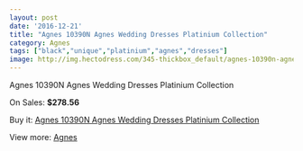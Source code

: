 ```yaml
---
layout: post
date: '2016-12-21'
title: "Agnes 10390N Agnes Wedding Dresses Platinium Collection"
category: Agnes
tags: ["black","unique","platinium","agnes","dresses"]
image: http://img.hectodress.com/345-thickbox_default/agnes-10390n-agnes-wedding-dresses-platinium-collection.jpg
---
```

Agnes 10390N Agnes Wedding Dresses Platinium Collection

On Sales: **$278.56**
<a href="https://www.hectodress.com/agnes/195-agnes-10390n-agnes-wedding-dresses-platinium-collection.html"><amp-img layout="responsive" width="600" height="600" src="//img.hectodress.com/345-thickbox_default/agnes-10390n-agnes-wedding-dresses-platinium-collection.jpg" alt="Agnes 10390N Agnes Wedding Dresses Platinium Collection 0" /></a>

Buy it: [Agnes 10390N Agnes Wedding Dresses Platinium Collection](https://www.hectodress.com/agnes/195-agnes-10390n-agnes-wedding-dresses-platinium-collection.html "Agnes 10390N Agnes Wedding Dresses Platinium Collection")

View more: [Agnes](https://www.hectodress.com/6-agnes "Agnes")